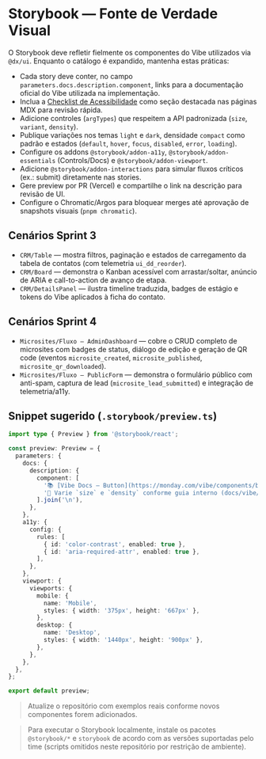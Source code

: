 # Storybook — Fonte de Verdade Visual

O Storybook deve refletir fielmente os componentes do Vibe utilizados via `@dx/ui`. Enquanto o catálogo é expandido, mantenha estas práticas:

- Cada story deve conter, no campo `parameters.docs.description.component`, links para a documentação oficial do Vibe utilizada na implementação.
- Inclua a [Checklist de Acessibilidade](./accessibility-checklist.md) como seção destacada nas páginas MDX para revisão rápida.
- Adicione controles (`argTypes`) que respeitem a API padronizada (`size`, `variant`, `density`).
- Publique variações nos temas `light` e `dark`, densidade `compact` como padrão e estados (`default`, `hover`, `focus`, `disabled`, `error`, `loading`).
- Configure os addons `@storybook/addon-a11y`, `@storybook/addon-essentials` (Controls/Docs) e `@storybook/addon-viewport`.
- Adicione `@storybook/addon-interactions` para simular fluxos críticos (ex.: submit) diretamente nas stories.
- Gere preview por PR (Vercel) e compartilhe o link na descrição para revisão de UI.
- Configure o Chromatic/Argos para bloquear merges até aprovação de snapshots visuais (`pnpm chromatic`).

## Cenários Sprint 3
- `CRM/Table` — mostra filtros, paginação e estados de carregamento da tabela de contatos (com telemetria `ui_dd_reorder`).
- `CRM/Board` — demonstra o Kanban acessível com arrastar/soltar, anúncio de ARIA e call-to-action de avanço de etapa.
- `CRM/DetailsPanel` — ilustra timeline traduzida, badges de estágio e tokens do Vibe aplicados à ficha do contato.

## Cenários Sprint 4
- `Microsites/Fluxo — AdminDashboard` — cobre o CRUD completo de microsites com badges de status, diálogo de edição e geração de QR code (eventos `microsite_created`, `microsite_published`, `microsite_qr_downloaded`).
- `Microsites/Fluxo — PublicForm` — demonstra o formulário público com anti-spam, captura de lead (`microsite_lead_submitted`) e integração de telemetria/a11y.

## Snippet sugerido (`.storybook/preview.ts`)
```ts
import type { Preview } from '@storybook/react';

const preview: Preview = {
  parameters: {
    docs: {
      description: {
        component: [
          '📚 [Vibe Docs — Button](https://monday.com/vibe/components/button)',
          '🧭 Varie `size` e `density` conforme guia interno (docs/vibe/themes-density.md)'
        ].join('\n'),
      },
    },
    a11y: {
      config: {
        rules: [
          { id: 'color-contrast', enabled: true },
          { id: 'aria-required-attr', enabled: true },
        ],
      },
    },
    viewport: {
      viewports: {
        mobile: {
          name: 'Mobile',
          styles: { width: '375px', height: '667px' },
        },
        desktop: {
          name: 'Desktop',
          styles: { width: '1440px', height: '900px' },
        },
      },
    },
  },
};

export default preview;
```

> Atualize o repositório com exemplos reais conforme novos componentes forem adicionados.

> Para executar o Storybook localmente, instale os pacotes `@storybook/*` e `storybook` de acordo com as versões suportadas pelo time (scripts omitidos neste repositório por restrição de ambiente).